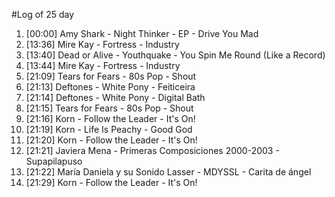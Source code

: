 #Log of 25 day

1. [00:00] Amy Shark - Night Thinker - EP - Drive You Mad
1. [13:36] Mire Kay - Fortress - Industry
1. [13:40] Dead or Alive - Youthquake - You Spin Me Round (Like a Record)
1. [13:44] Mire Kay - Fortress - Industry
1. [21:09] Tears for Fears - 80s Pop - Shout
1. [21:13] Deftones - White Pony - Feiticeira
1. [21:14] Deftones - White Pony - Digital Bath
1. [21:15] Tears for Fears - 80s Pop - Shout
1. [21:16] Korn - Follow the Leader - It's On!
1. [21:19] Korn - Life Is Peachy - Good God
1. [21:20] Korn - Follow the Leader - It's On!
1. [21:21] Javiera Mena - Primeras Composiciones 2000-2003 - Supapilapuso
1. [21:22] María Daniela y su Sonido Lasser - MDYSSL - Carita de ángel
1. [21:29] Korn - Follow the Leader - It's On!
